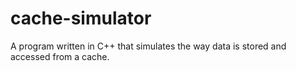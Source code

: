 # cache-simulator
A program written in C++ that simulates the way data is stored and accessed from a cache. 
